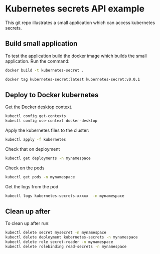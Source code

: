 # Kubernetes secrets API example

This git repo illustrates a small application which can access kubernetes
secrets.

## Build small application

To test the application build the docker image which builds the small application.
Run the command:

```bash
docker build -t kubernetes-secret .
```

```bash
docker tag kubernetes-secret:latest kubernetes-secret:v0.0.1
```

## Deploy to Docker kubernetes

Get the Docker desktop context.

```bash
kubectl config get-contexts
kubectl config use-context docker-desktop
```

Apply the kubernetes files to the cluster:

```bash
kubectl apply -f kubernetes
```

Check that on deployment

```bash
kubectl get deployments -n mynamespace
```

Check on the pods

```bash
kubectl get pods -n mynamespace
```

Get the logs from the pod

```bash
kubectl logs kubernetes-secrets-xxxxx  -n mynamespace
```

## Clean up after

To clean up after run:

```bash
kubectl delete secret mysecret -n mynamespace
kubectl delete deployment kubernetes-secrets -n mynamespace
kubectl delete role secret-reader -n mynamespace
kubectl delete rolebinding read-secrets -n mynamespace
```
